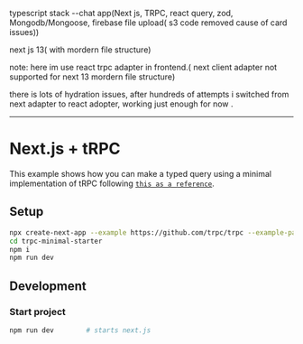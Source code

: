 
 typescript stack --chat app(Next js, TRPC, react query, zod, Mongodb/Mongoose, firebase file upload( s3 code removed cause of card issues))
 
 next js 13( with mordern file structure)


note: here im use react trpc adapter in frontend.( next client adapter not supported for next 13 mordern file structure) 

there is lots of hydration issues, after hundreds of attempts i switched from next adapter to react adopter, working just enough for now .


--------------------------------------------------------------------------------------------------

# Next.js + tRPC

This example shows how you can make a typed query using a minimal implementation of tRPC following [`this as a reference`](https://trpc.io/docs/nextjs).

## Setup

```bash
npx create-next-app --example https://github.com/trpc/trpc --example-path examples/next-minimal-starter trpc-minimal-starter
cd trpc-minimal-starter
npm i
npm run dev
```

## Development

### Start project

```bash
npm run dev        # starts next.js
```
